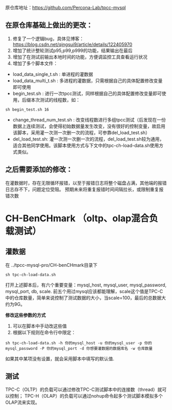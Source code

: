 原仓库地址：https://github.com/Percona-Lab/tpcc-mysql
## 在原仓库基础上做出的更改：
1. 修复了一个逻辑bug，具体见博客：https://blog.csdn.net/qingsui9/article/details/122405970
2. 增加了统计整轮测试p95,p99,p999的功能，结果输出在最后
3. 增加了在测试前输出本地时间的功能，方便调监控工具查看运行状况
4. 增加了多个脚本文件：
- load_data_single_t.sh : 单进程的灌数据
- load_data_multi_t.sh : 多进程的灌数据，只需根据自己的具体配置修改变量即可使用
- begin_test.sh : 进行一次tpcc测试，同样根据自己的具体配置修改变量即可使用，后缀本次测试的线程数，如：
```
sh begin_test.sh 16
```
- change_thread_num_test.sh : 改变线程数进行多组tpcc测试（后发现在一份数据上连续测试，会使得初始数据量发生改变，没有很好的控制变量，故启用该脚本，采用灌一次测一次删一次的流程，可参靠del_load_test.sh）
- del_load_test.sh: 灌一次测一次删一次的流程，del_load_test.sh较为通用，适合其他同学使用。该脚本使用方式与下文中的tpc-ch-load-data.sh使用方式类似。

## 之后需要添加的修改：
在灌数据时，存在无限循环报错，以至于报错日志将整个磁盘占满，其他端的报错日志存不下，问题定位受阻。
预期未来将重复报错时间间隔拉长，或限制重复报错次数

# CH-BenCHmark （oltp、olap混合负载测试）
## 灌数据
在 ../tpcc-mysql-pro/CH-benCHmark目录下
```
sh tpc-ch-load-data.sh
```
打开上述脚本后，有六个重要变量：mysql_host, mysql_user, mysql_password, mysql_port, db, scale.
前五个用过mysql应该都能理解，scale这个值是TPC-C中的仓库数量，简单来说控制了测试数据的大小，当scale=100，最后的总数据大约为9G。

**修改这些参数的方式**
1. 可以在脚本中手动改这些值
2. 根据以下规则在命令行中限定：
```
sh tpc-ch-load-data.sh -h 你的mysql_host -u 你的mysql_user -p 你的mysql_password -P 你的mysql_port -d 你想要灌数据的数据库名 -w 仓库数量
```
如果其中某项没有设置，就会采用脚本中填写的默认值.

## 测试
TPC-C（OLTP）的负载可以通过修改TPC-C测试脚本中的连接数（thread）就可以控制；
TPC-H（OLAP）的负载可以通过nohup命令起多个测试脚本模拟多个OLAP流来实现。
